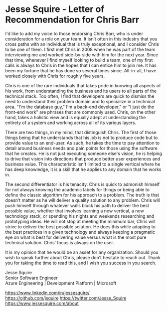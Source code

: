 # Jesse Squire - Letter of Recommendation for Chris Barr

I'd like to add my voice to those endorsing Chris Barr, who is under consideration for a role on your team.  It isn’t often in this industry that you cross paths with an individual that is truly exceptional, and I consider Chris to be one of them.  I first met Chris in 2008 when he was part of the team interviewing me and worked side-by-side with him for the next year.  Since that time, whenever I find myself looking to build a team, one of my first calls is always to Chris in the hopes that I can entice him to join me.  It has been my fortune that he has done so several times since.  All-in-all, I have worked closely with Chris for roughly five years.

Chris is one of the rare individuals that takes pride in knowing all aspects of his work, from understanding the business and its users to all parts of the technical stack.  Too often, I find that developers are quick to dismiss the need to understand their problem domain and to specialize in a technical area.  "I'm the database guy," I'm a back-end developer," or "I just do the front-end work" are phrases that are commonly used.  Chris, on the other hand, takes a holistic view and is equally adept at understanding the entirety of a system and working across all of its various layers. 

There are two things, in my mind, that distinguish Chris.  The first of those things being that he understands that his job is not to produce code but to provide value to an end-user.  As such, he takes the time to pay attention to detail around business needs and pain points for those using the software that he creates.  He is not just executing someone else's vision, he is helping to drive that vision into directions that produce better user experiences and business value.  This characteristic isn't limited to a single vertical where he has deep knowledge, it is a skill that he applies to any domain that he works in. 

The second differentiator is his tenacity.  Chris is quick to admonish himself for not always knowing the academic labels for things or being able to define the classic algorithm for his approach to a problem.  The truth is that doesn’t matter as he will deliver a quality solution to any problem.  Chris will push himself through whatever walls block his path to deliver the best possible value, whether that involves learning a new vertical, a new technology stack, or spending his nights and weekends researching and prototyping ideas.  He will not stop at meeting the minimum bar, Chris will strive to deliver the best possible solution.  He does this while adapting to the best practices in a given technology and always keeping a pragmatic eye on what is best for delivering value versus what is the most pure technical solution.  Chris’ focus is always on the user.

It is my opinion that he would be an asset for any organization.  Should you wish to speak further about Chris, please don’t hesitate to reach out.  Thank you for taking the time to read this, and I wish you success in you search.

Jesse Squire  
Senior Software Engineer  
Azure Engineering | Development Platform | Microsoft  

https://www.linkedin.com/in/jessesquire/  
https://github.com/jsquire
https://twitter.com/Jesse_Squire
https://www.jessesquire.com/about
